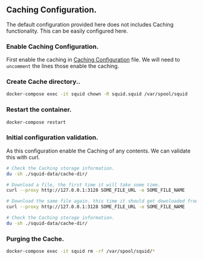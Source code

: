 ## Caching Configuration.

The default configuration provided here does not includes Caching functionality. This can be easily configured here.

### Enable Caching Configuration.
First enable the caching in [Caching Configuration](./squid.conf.d/caching-configuration.conf) file. We will need to `uncomment` the lines those enable the caching.

### Create Cache directory..
```bash
docker-compose exec -it squid chown -R squid.squid /var/spool/squid
```

### Restart the container.
```bash
docker-compose restart
```

### Initial configuration validation.
As this configuration enable the Caching of any contents. We can validate this with curl.
```bash
# Check the Caching storage information.
du -sh ./squid-data/cache-dir/

# Download a file, the first time it will take some time.
curl --proxy http://127.0.0.1:3128 SOME_FILE_URL -o SOME_FILE_NAME

# Download the same file again. this time it should get downloaded from Cached contents.
curl --proxy http://127.0.0.1:3128 SOME_FILE_URL -o SOME_FILE_NAME

# Check the Caching storage information.
du -sh ./squid-data/cache-dir/
```

### Purging the Cache.
```bash
docker-compose exec -it squid rm -rf /var/spool/squid/*
```

